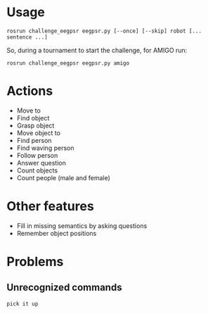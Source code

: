 # Usage

    rosrun challenge_eegpsr eegpsr.py [--once] [--skip] robot [... sentence ...]

So, during a tournament to start the challenge, for AMIGO run:

    rosrun challenge_eegpsr eegpsr.py amigo

# Actions

* Move to
* Find object
* Grasp object
* Move object to
* Find person
* Find waving person
* Follow person
* Answer question
* Count objects
* Count people (male and female)

# Other features

* Fill in missing semantics by asking questions
* Remember object positions

# Problems

## Unrecognized commands

    pick it up 

